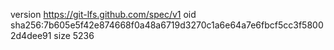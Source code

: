 version https://git-lfs.github.com/spec/v1
oid sha256:7b605e5f42e874668f0a48a6719d3270c1a6e64a7e6fbcf5cc3f58002d4dee91
size 5236
